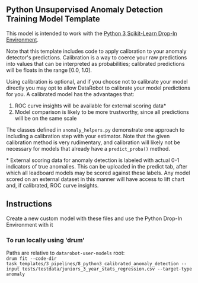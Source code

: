 ## Python Unsupervised Anomaly Detection Training Model Template

This model is intended to work with the [Python 3 Scikit-Learn Drop-In Environment](../../../public_dropin_environments/python3_sklearn/).

Note that this template includes code to apply calibration to your anomaly detector's predictions. 
Calibration is a way to coerce your raw predictions into values that can be interpreted as probabilities;
calibrated predictions will be floats in the range [0.0, 1.0]. 

Using calibration is optional, and if you choose not to calibrate your model directly you may opt to allow 
DataRobot to calibrate your model predictions for you. A calibrated model has the advantages that:
1. ROC curve insights will be available for external scoring data*
2. Model comparison is likely to be more trustworthy, since all predictions will be on the same scale 

The classes defined in `anomaly_helpers.py` demonstrate one approach to including a calibration step 
with your estimator. Note that the given calibration method is very rudimentary, and calibration
will likely not be necessary for models that already have a `predict_proba()` method.

\* External scoring data for anomaly detection is labeled with actual 0-1 indicators of true anomalies. This can be uploaded in the predict tab, after which all leadboard models may be scored against these labels. Any model scored on an external dataset in this manner will have access to lift chart and, if calibrated, ROC curve insights.

## Instructions
Create a new custom model with these files and use the Python Drop-In Environment with it

### To run locally using 'drum'
Paths are relative to `datarobot-user-models` root:  
`drum fit --code-dir task_templates/3_pipelines/8_python3_calibrated_anomaly_detection --input tests/testdata/juniors_3_year_stats_regression.csv --target-type anomaly`
